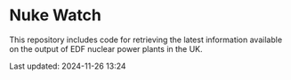 # Nuke Watch

This repository includes code for retrieving the latest information available on the output of EDF nuclear power plants in the UK.

Last updated: 2024-11-26 13:24